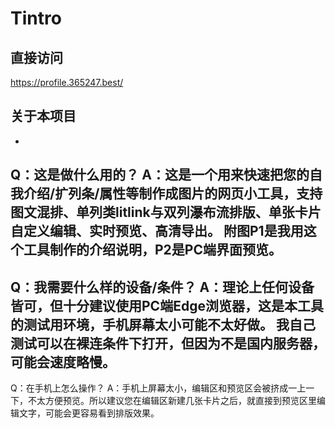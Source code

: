 # Tintro
## 直接访问
https://profile.365247.best/
## 关于本项目
-
Q：这是做什么用的？
A：这是一个用来快速把您的自我介绍/扩列条/属性等制作成图片的网页小工具，支持图文混排、单列类litlink与双列瀑布流排版、单张卡片自定义编辑、实时预览、高清导出。
附图P1是我用这个工具制作的介绍说明，P2是PC端界面预览。
-
Q：我需要什么样的设备/条件？
A：理论上任何设备皆可，但十分建议使用PC端Edge浏览器，这是本工具的测试用环境，手机屏幕太小可能不太好做。
我自己测试可以在裸连条件下打开，但因为不是国内服务器，可能会速度略慢。
-
Q：在手机上怎么操作？
A：手机上屏幕太小，编辑区和预览区会被挤成一上一下，不太方便预览。所以建议您在编辑区新建几张卡片之后，就直接到预览区里编辑文字，可能会更容易看到排版效果。
